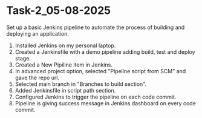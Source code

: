# Task-2_05-08-2025
Set up a basic Jenkins pipeline to automate the process of building and deploying an application.

1. Installed Jenkins on my personal laptop.
2. Created a Jenkinsfile with a demo pipeline adding build, test and deploy stage.
3. Created a New Pipiline item in Jenkins.
4. In advanced project option, selected "Pipeline script from SCM" and gave the repo url.
5. Selected main branch in "Branches to build section".
6. Added Jenkinsfile in script path section.
7. Configured Jenkins to trigger the pipeline on each code commit.
8. Pipeline is giving success message in Jenkins dashboard on every code commit.
